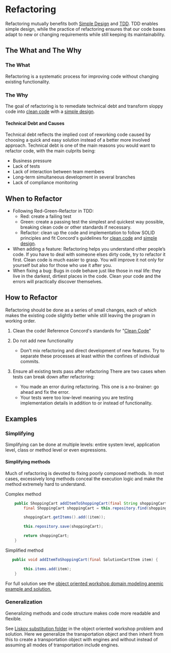 # Refactoring

Refactoring mutually benefits both [Simple Design](/practices/simpleDesign/readme.md) and [TDD](/practices/refactoring/readme.md). TDD enables simple design, while the practice of refactoring ensures that our code bases adapt to new or changing requirements while still keeping its maintainability.

## The What and The Why

### The What

Refactoring is a systematic process for improving code without changing existing functionality.

### The Why

The goal of refactoring is to remediate technical debt and transform sloppy code into [clean code](/corevalues/cleancode/cleancode.md) with a [simple design](/practices/simpleDesign/readme.md).

#### Technical Debt and Causes

Technical debt reflects the implied cost of reworking code caused by choosing a quick and easy solution instead of a better more involved approach. Technical debt is one of the main reasons you would want to refactor code, with the main culprits being:

- Business pressure
- Lack of tests
- Lack of interaction between team members
- Long-term simultaneous development in several branches
- Lack of compliance monitoring

## When to Refactor

- Following Red-Green-Refactor in TDD:
  - Red: create a failing test
  - Green: create a passing test the simplest and quickest way possible, breaking clean code or other standards if necessary.
  - Refactor: clean up the code and implementation to follow SOLID principles and fit Concord's guidelines for [clean code](/corevalues/cleancode/cleancode.md) and [simple design](/practices/simpleDesign/readme.md).
- When adding a feature:
Refactoring helps you understand other people’s code. If you have to deal with someone elses dirty code, try to refactor it first. Clean code is much easier to grasp. You will improve it not only for yourself but also for those who use it after you.
- When fixing a bug:
Bugs in code behave just like those in real life: they live in the darkest, dirtiest places in the code. Clean your code and the errors will practically discover themselves.

## How to Refactor

Refactoring should be done as a series of small changes, each of which makes the existing code slightly better while still leaving the program in working order.

1. Clean the code! Reference Concord's standards for "[Clean Code](/corevalues/cleancode/cleancode.md)"

2. Do not add new functionality
    - Don’t mix refactoring and direct development of new features. Try to separate these processes at least within the confines of individual commits.

3. Ensure all existing tests pass after refactoring
There are two cases when tests can break down after refactoring:
    - You made an error during refactoring. This one is a no-brainer: go ahead and fix the error.
    - Your tests were too low-level meaning you are testing implementation details in addition to or instead of functionality.

## Examples

### Simplifying

Simplifying can be done at multiple levels: entire system level, application level, class or method level or even expressions.

#### Simplifying methods

Much of refactoring is devoted to fixing poorly composed methods. In most cases, excessively long methods conceal the execution logic and make the method extremely hard to understand.

Complex method

```java
    public ShoppingCart addItemToShoppingCart(final String shoppingCartId, final CartItem item) {
        final ShoppingCart shoppingCart = this.repository.find(shoppingCartId);

        shoppingCart.getItems().add((item));

        this.repository.save(shoppingCart);

        return shoppingCart;
    }
```

Simplified method

```java
   public void addItemToShoppingCart(final SolutionCartItem item) {

        this.items.add(item);
    }
```

For full solution see the [object oriented workshop domain modeling anemic example and solution.](oo-workshop/mobprogrammingexercises/src/main/java/com/example/domainmodeling/anemic)

### Generalization

Generalizing methods and code structure makes code more readable and flexible.

See [Liskov substitution folder](oo-workshop/mobprogrammingexercises/src/main/java/com/example/liskovsubstitution/mobprogramming) in the object oriented workshop problem and solution. Here we generalize the transportation object and then inherit from this to create a transportation object with engines and without instead of assuming all modes of transportation include engines.
